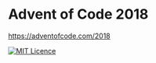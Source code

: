 # Advent of Code 2018

https://adventofcode.com/2018

[![MIT Licence](https://badges.frapsoft.com/os/mit/mit.svg?v=103)](https://opensource.org/licenses/mit-license.php)
